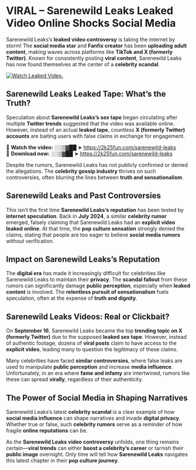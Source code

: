 # VIRAL – Sarenewild Leaks Leaked Video Online Shocks Social Media 

Sarenewild Leaks’s **leaked video controversy** is taking the internet by storm! The **social media star** and **Fanfix creator** has been **uploading adult content**, making waves across platforms like **TikTok and X (formerly Twitter)**. Known for consistently posting **viral content**, Sarenewild Leaks has now found themselves at the center of a **celebrity scandal**.  

[![Watch Leaked Video.](https://miro.medium.com/v2/resize:fit:828/format:webp/1*cilzJN44JGOrTw9NJCrNHA.gif "Watch Leaked Video")](https://2k25fun.com/sarenewild-leaks)

## **Sarenewild Leaks Leaked Tape: What’s the Truth?**  
Speculation about **Sarenewild Leaks’s sex tape** began circulating after multiple **Twitter trends** suggested that the video was available online. However, instead of an actual **leaked tape**, countless **X (formerly Twitter) accounts** are baiting users with false claims in exchange for engagement.  

🔹 **Watch the video:** ░░▒▓██ ➤ https://2k25fun.com/sarenewild-leaks  
🔹 **Download now:** ░░▒▓██ ➤ https://2k25fun.com/sarenewild-leaks  

Despite the rumors, Sarenewild Leaks has not publicly confirmed or denied the allegations. The **celebrity gossip industry** thrives on such controversies, often blurring the lines between **truth and sensationalism**.  

## **Sarenewild Leaks and Past Controversies**  
This isn’t the first time **Sarenewild Leaks’s reputation** has been tested by **internet speculation**. Back in **July 2024**, a similar **celebrity rumor** emerged, falsely claiming that Sarenewild Leaks had an **explicit video leaked online**. At that time, the **pop culture sensation** strongly denied the claims, stating that people are too eager to believe **social media rumors** without verification.  

## **Impact on Sarenewild Leaks’s Reputation**  
The **digital era** has made it increasingly difficult for celebrities like Sarenewild Leaks to maintain their **privacy**. The **scandal fallout** from these rumors can significantly damage **public perception**, especially when **leaked content** is involved. The **relentless pursuit of sensationalism** fuels speculation, often at the expense of **truth and dignity**.  

## **Sarenewild Leaks Videos: Real or Clickbait?**  
On **September 16**, Sarenewild Leaks became the top **trending topic on X (formerly Twitter)** due to the supposed **leaked sex tape**. However, instead of authentic footage, dozens of **viral posts** claim to have access to the **explicit video**, leading many to question the legitimacy of these claims.  

Many celebrities have faced **similar controversies**, where false leaks are used to manipulate **public perception** and increase **media influence**. Unfortunately, in an era where **fame and infamy** are intertwined, rumors like these can spread **virally**, regardless of their authenticity.  

## **The Power of Social Media in Shaping Narratives**  
Sarenewild Leaks’s latest **celebrity scandal** is a clear example of how **social media influence** can shape narratives and invade **digital privacy**. Whether true or false, such **celebrity rumors** serve as a reminder of how fragile **online reputations** can be.  

As the **Sarenewild Leaks video controversy** unfolds, one thing remains certain—**viral trends** can either **boost a celebrity’s career** or tarnish their **public image** overnight. Only time will tell how **Sarenewild Leaks** navigates this latest chapter in their **pop culture journey**. 